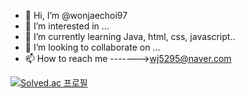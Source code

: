 - 👋 Hi, I’m @wonjaechoi97
- 👀 I’m interested in ...
- 🌱 I’m currently learning Java, html, css, javascript..
- 💞️ I’m looking to collaborate on ...
- 📫 How to reach me     ------->wj5295@naver.com

[![Solved.ac
프로필](http://mazassumnida.wtf/api/generate_badge?boj=wj5295)](https://solved.ac/wj5295)

<!---
wonjaechoi97/wonjaechoi97 is a ✨ special ✨ repository because its `README.md` (this file) appears on your GitHub profile.
You can click the Preview link to take a look at your changes.
--->
